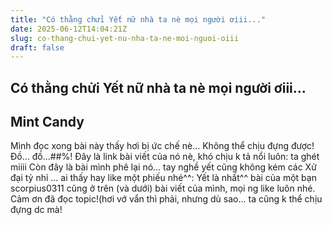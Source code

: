 ```yaml
---
title: "Có thằng chửi Yết nữ nhà ta nè mọi người ơiii..."
date: 2025-06-12T14:04:21Z
slug: co-thang-chui-yet-nu-nha-ta-ne-moi-nguoi-oiii
draft: false
---
```


## Có thằng chửi Yết nữ nhà ta nè mọi người ơiii...

## Mint Candy

Mình đọc xong bài này thấy hơi bị ức chế nè... Không thể chịu đựng được! Đồ... đồ...#$%!&^*&%$#%!
Đây là link bài viết của nó nè, khó chịu k tả nổi luôn:
ta ghét miiii
Còn đây là bài mình phê lại nó... tay nghề yết cũng không kém các Xử đại tỷ nhỉ ... ai thấy hay like một phiếu nhé^^:
Yết là nhất^^
bài của một bạn scorpius0311 cũng ở trên (và dưới) bài viết của mình, mọi ng like luôn nhé.
Cảm ơn đã đọc topic!(hơi vớ vẩn thì phải, nhưng dù sao... ta cũng k thể chịu đựng dc mà!